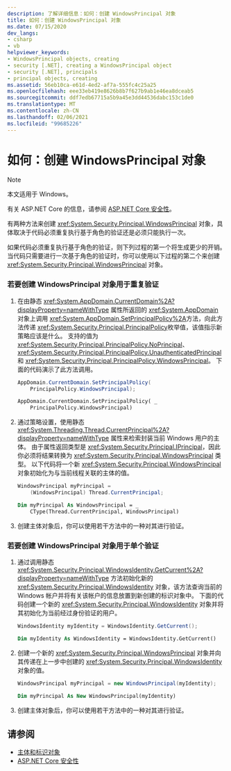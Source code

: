 ```yaml
---
description: 了解详细信息：如何：创建 WindowsPrincipal 对象
title: 如何：创建 WindowsPrincipal 对象
ms.date: 07/15/2020
dev_langs:
- csharp
- vb
helpviewer_keywords:
- WindowsPrincipal objects, creating
- security [.NET], creating a WindowsPrincipal object
- security [.NET], principals
- principal objects, creating
ms.assetid: 56eb10ca-e61d-4ed2-af7a-555fc4c25a25
ms.openlocfilehash: eee33eb419e8626b8b7f627b9ab1e46ea8dceab5
ms.sourcegitcommit: ddf7edb67715a5b9a45e3dd44536dabc153c1de0
ms.translationtype: MT
ms.contentlocale: zh-CN
ms.lasthandoff: 02/06/2021
ms.locfileid: "99685226"
---
```

# <a name="how-to-create-a-windowsprincipal-object"></a>如何：创建 WindowsPrincipal 对象

> [!NOTE]
> 本文适用于 Windows。
>
> 有关 ASP.NET Core 的信息，请参阅 [ASP.NET Core 安全性](/aspnet/core/security/)。

有两种方法来创建 <xref:System.Security.Principal.WindowsPrincipal> 对象，具体取决于代码必须重复执行基于角色的验证还是必须只能执行一次。  
  
如果代码必须重复执行基于角色的验证，则下列过程的第一个将生成更少的开销。 当代码只需要进行一次基于角色的验证时，你可以使用以下过程的第二个来创建 <xref:System.Security.Principal.WindowsPrincipal> 对象。  
  
### <a name="to-create-a-windowsprincipal-object-for-repeated-validation"></a>若要创建 WindowsPrincipal 对象用于重复验证  
  
1. 在由静态 <xref:System.AppDomain.CurrentDomain%2A?displayProperty=nameWithType> 属性所返回的 <xref:System.AppDomain> 对象上调用 <xref:System.AppDomain.SetPrincipalPolicy%2A>方法，向此方法传递 <xref:System.Security.Principal.PrincipalPolicy>枚举值，该值指示新策略应该是什么。 支持的值为 <xref:System.Security.Principal.PrincipalPolicy.NoPrincipal>、<xref:System.Security.Principal.PrincipalPolicy.UnauthenticatedPrincipal> 和 <xref:System.Security.Principal.PrincipalPolicy.WindowsPrincipal>。 下面的代码演示了此方法调用。  
  
    ```csharp  
    AppDomain.CurrentDomain.SetPrincipalPolicy(  
        PrincipalPolicy.WindowsPrincipal);  
    ```  
  
    ```vb  
    AppDomain.CurrentDomain.SetPrincipalPolicy( _  
        PrincipalPolicy.WindowsPrincipal)  
    ```  
  
2. 通过策略设置，使用静态 <xref:System.Threading.Thread.CurrentPrincipal%2A?displayProperty=nameWithType> 属性来检索封装当前 Windows 用户的主体。 由于属性返回类型是 <xref:System.Security.Principal.IPrincipal>，因此你必须将结果转换为 <xref:System.Security.Principal.WindowsPrincipal> 类型。 以下代码将一个新 <xref:System.Security.Principal.WindowsPrincipal> 对象初始化为与当前线程关联的主体的值。  
  
    ```csharp  
    WindowsPrincipal myPrincipal =
        (WindowsPrincipal) Thread.CurrentPrincipal;  
    ```  
  
    ```vb  
    Dim myPrincipal As WindowsPrincipal = _  
        CType(Thread.CurrentPrincipal, WindowsPrincipal)
    ```  
  
3. 创建主体对象后，你可以使用若干方法中的一种对其进行验证。  
  
### <a name="to-create-a-windowsprincipal-object-for-a-single-validation"></a>若要创建 WindowsPrincipal 对象用于单个验证  
  
1. 通过调用静态 <xref:System.Security.Principal.WindowsIdentity.GetCurrent%2A?displayProperty=nameWithType> 方法初始化新的 <xref:System.Security.Principal.WindowsIdentity> 对象，该方法查询当前的 Windows 帐户并将有关该帐户的信息放置到新创建的标识对象中。 下面的代码创建一个新的 <xref:System.Security.Principal.WindowsIdentity> 对象并将其初始化为当前经过身份验证的用户。  
  
    ```csharp  
    WindowsIdentity myIdentity = WindowsIdentity.GetCurrent();  
    ```  
  
    ```vb  
    Dim myIdentity As WindowsIdentity = WindowsIdentity.GetCurrent()  
    ```  
  
2. 创建一个新的 <xref:System.Security.Principal.WindowsPrincipal> 对象并向其传递在上一步中创建的 <xref:System.Security.Principal.WindowsIdentity> 对象的值。  
  
    ```csharp  
    WindowsPrincipal myPrincipal = new WindowsPrincipal(myIdentity);  
    ```  
  
    ```vb  
    Dim myPrincipal As New WindowsPrincipal(myIdentity)  
    ```  
  
3. 创建主体对象后，你可以使用若干方法中的一种对其进行验证。  
  
## <a name="see-also"></a>请参阅

- [主体和标识对象](principal-and-identity-objects.md)
- [ASP.NET Core 安全性](/aspnet/core/security/)
